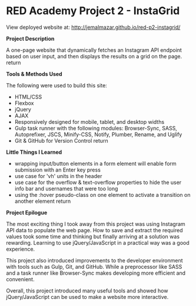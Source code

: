 # RED Academy Project 2 - InstaGrid

View deployed website at: http://jemalmazar.github.io/red-p2-instagrid/


**Project Description**

A one-page website that dynamically fetches an Instagram API endpoint based on user input, and then displays the results on a grid on the page.  return

**Tools & Methods Used**

The following were used to build this site:

- HTML/CSS
- Flexbox
- jQuery
- AJAX
- Responsively designed for mobile, tablet, and desktop widths
- Gulp task runner with the following modules: Browser-Sync, SASS, Autoprefixer, JSCS, Minify-CSS, Notify, Plumber, Rename, and Uglify
- Git & GitHub for Version Control  return

**Little Things I Learned**

- wrapping input/button elements in a form element will enable form submission with an Enter key press
- use case for 'vh' units in the header
- use case for the overflow & text-overflow properties to hide the user info bar and usernames that were too long
- using the :hover pseudo-class on one element to activate a transition on another element  return

**Project Epilogue**

The most exciting thing I took away from this project was using Instagram API data to populate the web page. How to save and extract the required values took some time and thinking but finally arriving at a solution was rewarding. Learning to use jQuery/JavaScript in a practical way was a good experience.

This project also introduced improvements to the developer environment with tools such as Gulp, Git, and GitHub. While a preprocessor like SASS and a task runner like Browser-Sync makes developing more efficient and convenient.

Overall, this project introduced many useful tools and showed how jQuery/JavaScript can be used to make a website more interactive.
